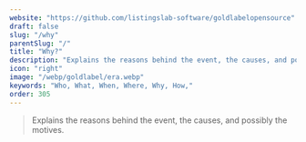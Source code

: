 ```yaml
---
website: "https://github.com/listingslab-software/goldlabelopensource"
draft: false
slug: "/why"
parentSlug: "/"
title: "Why?"
description: "Explains the reasons behind the event, the causes, and possibly the motives."
icon: "right"
image: "/webp/goldlabel/era.webp"
keywords: "Who, What, When, Where, Why, How,"
order: 305
---
```


> Explains the reasons behind the event, the causes, and possibly the motives.
